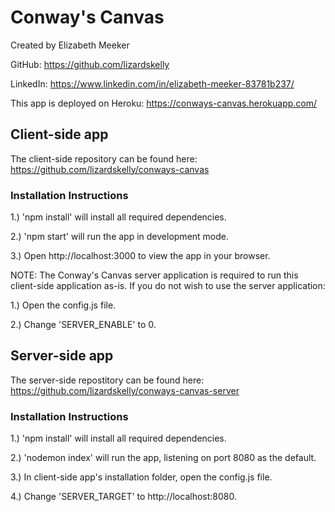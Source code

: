 # Conway's Canvas

Created by Elizabeth Meeker

GitHub: https://github.com/lizardskelly

LinkedIn: https://www.linkedin.com/in/elizabeth-meeker-83781b237/

This app is deployed on Heroku: https://conways-canvas.herokuapp.com/

## Client-side app

The client-side repository can be found here: https://github.com/lizardskelly/conways-canvas

### Installation Instructions

1.) 'npm install' will install all required dependencies. 

2.) 'npm start' will run the app in development mode.

3.) Open http://localhost:3000 to view the app in your browser.

NOTE: The Conway's Canvas server application is required to run this client-side application as-is.
If you do not wish to use the server application:

1.) Open the config.js file.

2.) Change 'SERVER_ENABLE' to 0.

## Server-side app

The server-side repostitory can be found here: https://github.com/lizardskelly/conways-canvas-server

### Installation Instructions

1.) 'npm install' will install all required dependencies. 

2.) 'nodemon index' will run the app, listening on port 8080 as the default.

3.) In client-side app's installation folder, open the config.js file.

4.) Change 'SERVER_TARGET' to http://localhost:8080. 